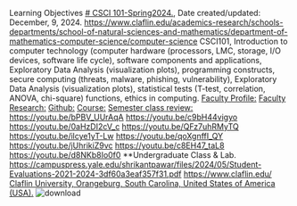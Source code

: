 Learning Objectives [# CSCI 101-Spring2024.](https://pawar1550.wixsite.com/claflin-courses/copy-of-csci-hnth-391-1-credit), Date created/updated: December, 9, 2024.
https://www.claflin.edu/academics-research/schools-departments/school-of-natural-sciences-and-mathematics/department-of-mathematics-computer-science/computer-science
CSCI101, Introduction to computer technology (computer hardware (processors, LMC, storage, I/O devices, software life cycle), software components and applications, Exploratory Data Analysis (visualization plots), programming constructs, secure computing (threats, malware, phishing, vulnerability), Exploratory Data Analysis (visualization plots), statistical tests (T-test, correlation, ANOVA, chi-square) functions, ethics in computing.
[Faculty Profile:](https://www.claflin.edu/academics-research/faculty-research/meet-our-faculty/dr.-pawar-shrikant)
[Faculty Research:](https://www.claflin-computation.com/)
[Github:](https://github.com/spawar2/CSCI101-Spring2024)
[Course:](https://pawar1550.wixsite.com/claflin-courses/copy-of-csci-hnth-391-1-credit)
[Semester class review:](https://youtu.be/Pju8ecWWRAw)
https://youtu.be/bPBV_UUrAqA
https://youtu.be/c9bH44vigyo
https://youtu.be/0aHzDI2cV_c
https://youtu.be/QFz7uhRMyTQ
https://youtu.be/ilcye1yT-Lw
https://youtu.be/qoXgnffI_QY
https://youtu.be/jUhrikiZ9vc
https://youtu.be/c8EH47_taL8
https://youtu.be/d8NKb8Io0f0
**Undergraduate Class & Lab. https://campuspress.yale.edu/shrikantpawar/files/2024/05/Student-Evaluations-2021-2024-3df60a3eaf357f31.pdf
https://www.claflin.edu/ [Claflin University, Orangeburg, South Carolina, United States of America (USA).](https://www.claflin.edu/docs/default-source/academic-affairs-student-services/2018-2020-undergraduate-catalog_final_aug-21-2019_web.pdf?sfvrsn=15bf3f0e_6)
![download](https://github.com/user-attachments/assets/6f2dff7c-b58d-448b-9952-a9b9cd4f868e)
